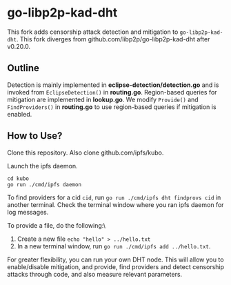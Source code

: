 # go-libp2p-kad-dht

This fork adds censorship attack detection and mitigation to `go-libp2p-kad-dht`. This fork diverges from github.com/libp2p/go-libp2p-kad-dht after v0.20.0. 

## Outline
Detection is mainly implemented in **eclipse-detection/detection.go** and is invoked from `EclipseDetection()` in **routing.go**. Region-based queries for mitigation are implemented in **lookup.go**. We modify `Provide()` and `FindProviders()` in **routing.go** to use region-based queries if mitigation is enabled.
## How to Use?

Clone this repository. Also clone github.com/ipfs/kubo.

Launch the ipfs daemon.
```
cd kubo
go run ./cmd/ipfs daemon
```

To find providers for a cid `cid`, run `go run ./cmd/ipfs dht findprovs cid` in another terminal. Check the terminal window where you ran ipfs daemon for log messages.

To provide a file, do the following:\
1. Create a new file `echo "hello" > ../hello.txt`
1. In a new terminal window, run `go run ./cmd/ipfs add ../hello.txt`.

For greater flexibility, you can run your own DHT node. This will allow you to enable/disable mitigation, and provide, find providers and detect censorship attacks through code, and also measure relevant parameters.